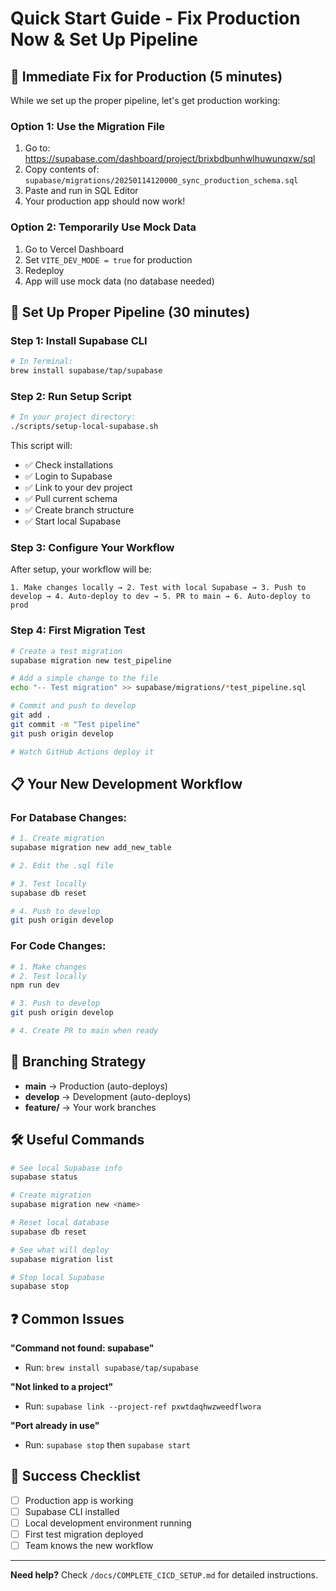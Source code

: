 # Quick Start Guide - Fix Production Now & Set Up Pipeline

## 🚨 Immediate Fix for Production (5 minutes)

While we set up the proper pipeline, let's get production working:

### Option 1: Use the Migration File
1. Go to: https://supabase.com/dashboard/project/brixbdbunhwlhuwunqxw/sql
2. Copy contents of: `supabase/migrations/20250114120000_sync_production_schema.sql`
3. Paste and run in SQL Editor
4. Your production app should now work!

### Option 2: Temporarily Use Mock Data
1. Go to Vercel Dashboard
2. Set `VITE_DEV_MODE = true` for production
3. Redeploy
4. App will use mock data (no database needed)

## 🎯 Set Up Proper Pipeline (30 minutes)

### Step 1: Install Supabase CLI
```bash
# In Terminal:
brew install supabase/tap/supabase
```

### Step 2: Run Setup Script
```bash
# In your project directory:
./scripts/setup-local-supabase.sh
```

This script will:
- ✅ Check installations
- ✅ Login to Supabase
- ✅ Link to your dev project
- ✅ Pull current schema
- ✅ Create branch structure
- ✅ Start local Supabase

### Step 3: Configure Your Workflow

After setup, your workflow will be:

```
1. Make changes locally → 2. Test with local Supabase → 3. Push to develop → 4. Auto-deploy to dev → 5. PR to main → 6. Auto-deploy to prod
```

### Step 4: First Migration Test

```bash
# Create a test migration
supabase migration new test_pipeline

# Add a simple change to the file
echo "-- Test migration" >> supabase/migrations/*test_pipeline.sql

# Commit and push to develop
git add .
git commit -m "Test pipeline"
git push origin develop

# Watch GitHub Actions deploy it
```

## 📋 Your New Development Workflow

### For Database Changes:
```bash
# 1. Create migration
supabase migration new add_new_table

# 2. Edit the .sql file

# 3. Test locally
supabase db reset

# 4. Push to develop
git push origin develop
```

### For Code Changes:
```bash
# 1. Make changes
# 2. Test locally
npm run dev

# 3. Push to develop
git push origin develop

# 4. Create PR to main when ready
```

## 🔄 Branching Strategy

- **main** → Production (auto-deploys)
- **develop** → Development (auto-deploys)
- **feature/** → Your work branches

## 🛠️ Useful Commands

```bash
# See local Supabase info
supabase status

# Create migration
supabase migration new <name>

# Reset local database
supabase db reset

# See what will deploy
supabase migration list

# Stop local Supabase
supabase stop
```

## ❓ Common Issues

**"Command not found: supabase"**
- Run: `brew install supabase/tap/supabase`

**"Not linked to a project"**
- Run: `supabase link --project-ref pxwtdaqhwzweedflwora`

**"Port already in use"**
- Run: `supabase stop` then `supabase start`

## 🎉 Success Checklist

- [ ] Production app is working
- [ ] Supabase CLI installed
- [ ] Local development environment running
- [ ] First test migration deployed
- [ ] Team knows the new workflow

---

**Need help?** Check `/docs/COMPLETE_CICD_SETUP.md` for detailed instructions.